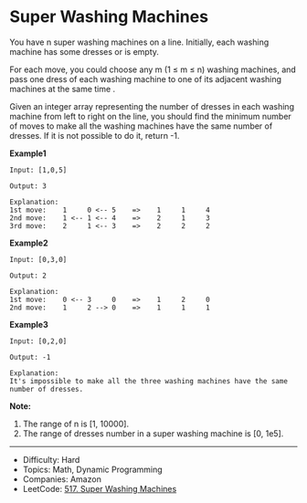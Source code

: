 # Super Washing Machines

You have n super washing machines on a line. Initially, each washing machine has some dresses or is empty.

For each move, you could choose any m (1 ≤ m ≤ n) washing machines, and pass one dress of each washing machine to one of its adjacent washing machines at the same time .

Given an integer array representing the number of dresses in each washing machine from left to right on the line, you should find the minimum number of moves to make all the washing machines have the same number of dresses. If it is not possible to do it, return -1.

**Example1**
```
Input: [1,0,5]

Output: 3

Explanation: 
1st move:    1     0 <-- 5    =>    1     1     4
2nd move:    1 <-- 1 <-- 4    =>    2     1     3    
3rd move:    2     1 <-- 3    =>    2     2     2  
``` 
**Example2**
```
Input: [0,3,0]

Output: 2

Explanation: 
1st move:    0 <-- 3     0    =>    1     2     0    
2nd move:    1     2 --> 0    =>    1     1     1     
```
**Example3**
```
Input: [0,2,0]

Output: -1

Explanation: 
It's impossible to make all the three washing machines have the same number of dresses. 
```
**Note:**
1. The range of n is [1, 10000].
2. The range of dresses number in a super washing machine is [0, 1e5].

---

* Difficulty: Hard
* Topics: Math, Dynamic Programming
* Companies: Amazon
* LeetCode: [517. Super Washing Machines](https://leetcode.com/problems/super-washing-machines/description/)
